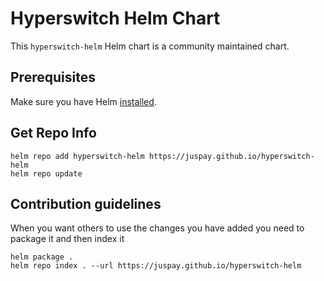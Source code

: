 # Hyperswitch Helm Chart
This `hyperswitch-helm` Helm chart is a community maintained chart.

## Prerequisites

Make sure you have Helm [installed](https://helm.sh/docs/using_helm/#installing-helm).

## Get Repo Info

```console
helm repo add hyperswitch-helm https://juspay.github.io/hyperswitch-helm
helm repo update
```

## Contribution guidelines
When you want others to use the changes you have added you need to package it and then index it

```
helm package .
helm repo index . --url https://juspay.github.io/hyperswitch-helm
```
